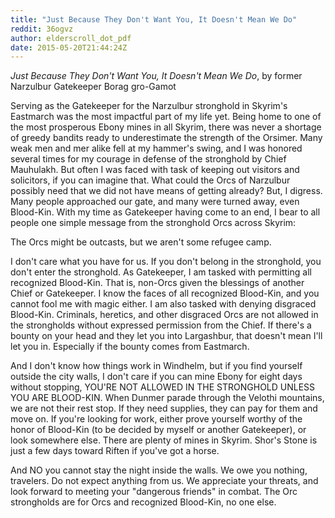 ```yaml
---
title: "Just Because They Don't Want You, It Doesn't Mean We Do"
reddit: 36ogvz
author: elderscroll_dot_pdf
date: 2015-05-20T21:44:24Z
---
```


*Just Because They Don't Want You, It Doesn't Mean We Do*, by former Narzulbur Gatekeeper Borag gro-Gamot

Serving as the Gatekeeper for the Narzulbur stronghold in Skyrim's Eastmarch was the most impactful part of my life yet. Being home to one of the most prosperous Ebony mines in all Skyrim, there was never a shortage of greedy bandits ready to underestimate the strength of the Orsimer. Many weak men and mer alike fell at my hammer's swing, and I was honored several times for my courage in defense of the stronghold by Chief Mauhulakh. But often I was faced with task of keeping out visitors and solicitors, if you can imagine that. What could the Orcs of Narzulbur possibly need that we did not have means of getting already? But, I digress. Many people approached our gate, and many were turned away, even Blood-Kin. With my time as Gatekeeper having come to an end, I bear to all people one simple message from the stronghold Orcs across Skyrim:

The Orcs might be outcasts, but we aren't some refugee camp.

I don't care what you have for us. If you don't belong in the stronghold, you don't enter the stronghold. As Gatekeeper, I am tasked with permitting all recognized Blood-Kin. That is, non-Orcs given the blessings of another Chief or Gatekeeper. I know the faces of all recognized Blood-Kin, and you cannot fool me with magic either. I am also tasked with denying disgraced Blood-Kin. Criminals, heretics, and other disgraced Orcs are not allowed in the strongholds without expressed permission from the Chief. If there's a bounty on your head and they let you into Largashbur, that doesn't mean I'll let you in. Especially if the bounty comes from Eastmarch.

And I don't know how things work in Windhelm, but if you find yourself outside the city walls, I don't care if you can mine Ebony for eight days without stopping, YOU'RE NOT ALLOWED IN THE STRONGHOLD UNLESS YOU ARE BLOOD-KIN. When Dunmer parade through the Velothi mountains, we are not their rest stop. If they need supplies, they can pay for them and move on. If you're looking for work, either prove yourself worthy of the honor of Blood-Kin (to be decided by myself or another Gatekeeper), or look somewhere else. There are plenty of mines in Skyrim. Shor's Stone is just a few days toward Riften if you've got a horse.

And NO you cannot stay the night inside the walls. We owe you nothing, travelers. Do not expect anything from us. We appreciate your threats, and look forward to meeting your "dangerous friends" in combat. The Orc strongholds are for Orcs and recognized Blood-Kin, no one else.
